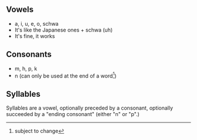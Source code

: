 ## Vowels
- a, i, u, e, o, schwa
- It's like the Japanese ones + schwa (uh)
- It's fine, it works

## Consonants
- m, h, p, k
- n (can only be used at the end of a word[^1])
## Syllables
Syllables are a vowel, optionally preceded by a consonant, optionally succeeded by a "ending consonant" (either "n" or "p".)

[^1]: subject to change
